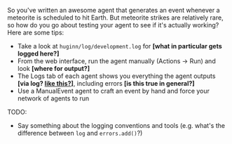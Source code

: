 So you've written an awesome agent that generates an event whenever a meteorite is scheduled to hit Earth. But meteorite strikes are relatively rare, so how do you go about testing your agent to see if it's actually working? Here are some tips:

* Take a look at `huginn/log/development.log` for **[what in particular gets logged here?]**
* From the web interface, run the agent manually (Actions -> Run) and look **[where for output?]**
* The Logs tab of each agent shows you everything the agent outputs **[via log? [like this?](https://github.com/cantino/huginn/blob/master/app/models/agents/imap_folder_agent.rb#L294)]**, including errors **[is this true in general?]**
* Use a ManualEvent agent to craft an event by hand and force your network of agents to run

TODO:
* Say something about the logging conventions and tools (e.g. what's the difference between `log` and `errors.add()`?)